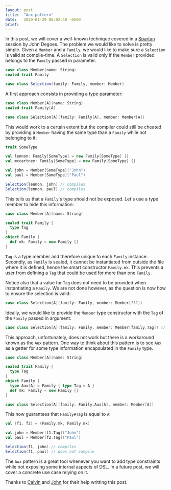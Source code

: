 ```yaml
---
layout: post
title:  "Aux pattern"
date:   2020-01-29 08:02:48 -0500
brief: 
---
```


In this post, we will cover a well-known technique covered in a [Spartan](https://www.patreon.com/jdegoes) session by John Degoes. The problem we would like to solve is pretty simple. Given a `Member` and a `Family`, we would like to make sure a `Selection` is valid at compile-time. A `Selection` is valid only if the `Member` provided belongs to the `Family` passed in parameter.
```scala
case class Member(name: String)
sealed trait Family

case class Selection(family: Family, member: Member)
```
A first approach consists in providing a type parameter:
```scala
case class Member[A](name: String)
sealed trait Family[A]

case class Selection[A](family: Family[A], member: Member[A])
```
This would work to a certain extent but the compiler could still be cheated by providing a `Member` having the same type than a `Family` while not belonging to it:
```scala
trait SomeType

val lennon: Family[SomeType] = new Family[SomeType] {}
val mccartney: Family[SomeType] = new Family[SomeType] {}

val john = Member[SomeType]("John")
val paul = Member[SomeType]("Paul")

Selection(lennon, john) // compiles
Selection(lennon, paul) // compiles
```
This tells us that a `Family`'s type should not be exposed. Let's use a type member to hide this information:
```scala
case class Member[A](name: String)

sealed trait Family {
  type Tag
}
object Family {
  def mk: Family = new Family {}
}
```
`Tag` is a type member and therefore unique to each `Family` instance. Secondly, as `Family` is sealed, it cannot be instantiated from outside the file where it is defined, hence the smart constructor `Family.mk`. This prevents a user from defining a `Tag` that could be used for more than one `Family`.

Notice also that a value for `Tag` does not need to be provided when instantiating a `Family`. We are not done however, as the question is now how to ensure the selection is valid:
```scala
case class Selection[A](family: Family, member: Member[???])
```
Ideally, we would like to provide the `Member` type constructor with the `Tag` of the `Family` passed in argument:
```scala
case class Selection[A](family: Family, member: Member[family.Tag]) // does not compile
```
This approach, unfortunately, does not work but there is a workaround known as the `Aux` pattern. One way to think about this pattern is to see `Aux` as a getter for some type information encapsulated in the `Family` type. 
```scala
case class Member[A](name: String)

sealed trait Family {
  type Tag
}
object Family {
  type Aux[A] = Family { type Tag = A }
  def mk: Family = new Family {}
}

case class Selection[A](family: Family.Aux[A], member: Member[A])
```
This now guarantees that `Family#Tag` is equal to `A`:
```scala
val (f1, f2) = (Family.mk, Family.mk)

val john = Member[f1.Tag]("John")
val paul = Member[f2.Tag]("Paul")

Selection(f1, john) // compiles
Selection(f1, paul) // does not compile
```
The `Aux` pattern is a great tool whenever you want to add type constraints while not exposing some internal aspects of DSL. In a future post, we will cover a concrete use case relying on it.

Thanks to [Calvin](https://github.com/calvinlfer) and [John](https://github.com/jdegoes) for their help writting this post.
